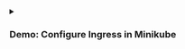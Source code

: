 <details>
 <summary><h3> Demo: Configure Ingress in Minikube </h3></summary>

#### Introduction:
In this demo, we will configure Ingress in Minikube, which is a popular tool for local Kubernetes development. 
Ingress is a Kubernetes object that allows external access to services in a cluster. 
We will explore the following topics in this demo: Ingress Default Backend, Routing Use Cases, and Configuring TLS Certificate.

##### Ingress Default Backend:
Ingress Default Backend is a service that handles requests that do not match any other Ingress rules. 
In other words, if a user requests a URL that is not defined in the Ingress rules, the request will be directed to the default backend. 
In this demo, we will create a default backend service using the following command:
<pre class="code-block">

$ kubectl create deployment httpenv --image=bretfisher/httpenv
</pre>
- Routing Use Cases:

Routing is the process of directing incoming network traffic to different endpoints based on the URL. 
In this demo, we will create two services, "foo" and "bar," and define the routing rules using Ingress. 
We will also create a host-based routing rule that directs traffic to different services based on the hostname. 
We will use the following commands to create the services and Ingress rules:
<pre class="code-block">

$ kubectl create deployment foo --image=k8s.gcr.io/echoserver:1.10
$ kubectl create service clusterip foo --tcp=8080
$ kubectl create deployment bar --image=k8s.gcr.io/echoserver:1.10
$ kubectl create service clusterip bar --tcp=8080
$ kubectl apply -f ingress.yaml
</pre>
- Configuring TLS Certificate:

TLS (Transport Layer Security) is a protocol that provides secure communication over the internet.
In this demo, we will configure a TLS certificate for the Ingress controller using the following steps:

Create a self-signed certificate:
<pre class="code-block">

$ openssl req -x509 -nodes -days 365 -newkey rsa:2048 -keyout tls.key -out tls.crt -subj "/CN=nginxsvc/O=mycompany"
</pre>
Create a Kubernetes secret:
<pre class="code-block">

$ kubectl create secret tls tls-secret --key tls.key --cert tls.crt
</pre>
Update the Ingress rule to use the TLS certificate:
<pre class="code-block">

spec:
tls:

secretName: tls-secret
hosts:
mycompany.com
</pre>
#### Conclusion:
In this demo, we learned how to configure Ingress in Minikube and explored different routing use cases. 
We also learned how to configure a TLS certificate for the Ingress controller to provide secure communication over the internet.
Ingress is an essential Kubernetes object that provides external access to services in a cluster, 
and understanding its configuration is crucial for Kubernetes developers.

